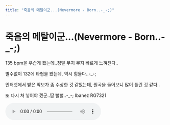 ```yaml
---
title: "죽음의 메탈이군...(Nevermore - Born..-_-;)"
---
```

# 죽음의 메탈이군...(Nevermore - Born..-_-;)

135 bpm을 우습게 봤는데..정말 무지 무지 빠르게 느껴진다..

별수없이 132에 타협을 봤는데, 역시 힘들다..-_-;

인터넷에서 받은 악보가 좀 수상한 것 같았는데, 원곡을 들어보니 많이 틀린 것 같다..

또 다시 쳐 넣어야 겠군..땀 뻘뻘..-_-;
Ibanez RG7321

![audio](266bedf27df7457c92375ff5197a1c8d.mp3)



